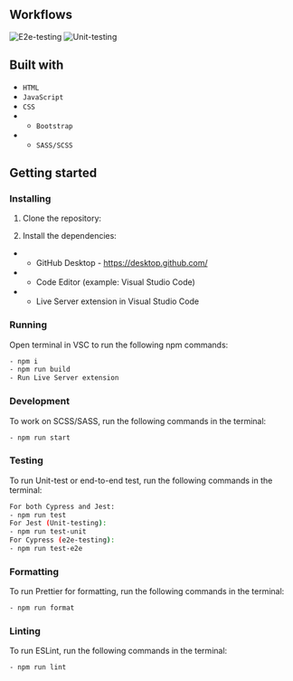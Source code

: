 ## Workflows 

![E2e-testing](https://github.com/cdragvik/social-media-client/blob/workflow/.github/workflows/e2e-test.yml/badge.svg)
![Unit-testing](https://github.com/cdragvik/social-media-client/blob/workflow/.github/workflows/unit-test.yml/badge.svg)



## Built with 
- ```HTML```
- ```JavaScript```
- ```CSS```
- - ```Bootstrap```
- - ```SASS/SCSS```

## Getting started 

### Installing 

1. Clone the repository: 


2. Install the dependencies: 


- - GitHub Desktop - https://desktop.github.com/
- - Code Editor (example: Visual Studio Code)
- - Live Server extension in Visual Studio Code


### Running 

Open terminal in VSC to run the following npm commands:

```bash
- npm i
- npm run build
- Run Live Server extension
```

### Development

To work on SCSS/SASS, run the following commands in the terminal:
```bash
- npm run start
```

### Testing

To run Unit-test or end-to-end test, run the following commands in the terminal:
```bash
For both Cypress and Jest:
- npm run test
For Jest (Unit-testing):
- npm run test-unit
For Cypress (e2e-testing):
- npm run test-e2e 
```

### Formatting

To run Prettier for formatting, run the following commands in the terminal:
```bash
- npm run format
```

### Linting

To run ESLint, run the following commands in the terminal:
```bash
- npm run lint
```